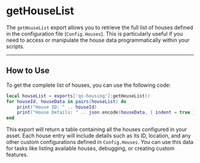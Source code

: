 # getHouseList

The `getHouseList` export allows you to retrieve the full list of houses defined in the configuration file (`Config.Houses`). This is particularly useful if you need to access or manipulate the house data programmatically within your scripts.

***

## How to Use

To get the complete list of houses, you can use the following code:

```lua
local houseList = exports['qs-housing']:getHouseList()
for houseId, houseData in pairs(houseList) do
    print("House ID: " .. houseId)
    print("House Details: " .. json.encode(houseData, { indent = true }))
end
```

This export will return a table containing all the houses configured in your asset. Each house entry will include details such as its ID, location, and any other custom configurations defined in `Config.Houses`. You can use this data for tasks like listing available houses, debugging, or creating custom features.
